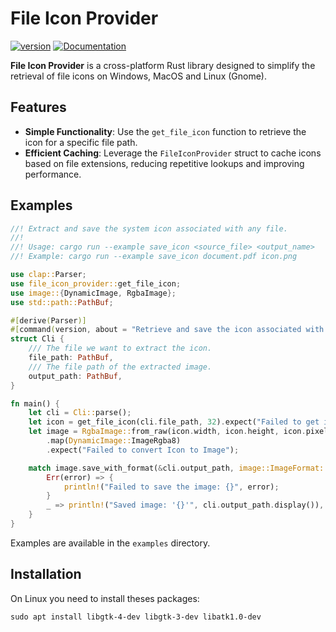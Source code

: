 # File Icon Provider

[![version](https://img.shields.io/crates/v/file_icon_provider.svg)](https://crates.io/crates/file_icon_provider)
[![Documentation](https://docs.rs/file_icon_provider/badge.svg)](https://docs.rs/file_icon_provider)

**File Icon Provider** is a cross-platform Rust library designed to simplify the retrieval of file icons on Windows, MacOS and Linux (Gnome).

## Features

- **Simple Functionality**: Use the `get_file_icon` function to retrieve the icon for a specific file path.
- **Efficient Caching**: Leverage the `FileIconProvider` struct to cache icons based on file extensions, reducing repetitive lookups and improving performance.

## Examples
```rust
//! Extract and save the system icon associated with any file.
//!
//! Usage: cargo run --example save_icon <source_file> <output_name>
//! Example: cargo run --example save_icon document.pdf icon.png

use clap::Parser;
use file_icon_provider::get_file_icon;
use image::{DynamicImage, RgbaImage};
use std::path::PathBuf;

#[derive(Parser)]
#[command(version, about = "Retrieve and save the icon associated with any file.", long_about = None)]
struct Cli {
    /// The file we want to extract the icon.
    file_path: PathBuf,
    /// The file path of the extracted image.
    output_path: PathBuf,
}

fn main() {
    let cli = Cli::parse();
    let icon = get_file_icon(cli.file_path, 32).expect("Failed to get icon");
    let image = RgbaImage::from_raw(icon.width, icon.height, icon.pixels)
        .map(DynamicImage::ImageRgba8)
        .expect("Failed to convert Icon to Image");

    match image.save_with_format(&cli.output_path, image::ImageFormat::Png) {
        Err(error) => {
            println!("Failed to save the image: {}", error);
        }
        _ => println!("Saved image: '{}'", cli.output_path.display()),
    }
}
```

Examples are available in the `examples` directory.

## Installation

On Linux you need to install theses packages:
```
sudo apt install libgtk-4-dev libgtk-3-dev libatk1.0-dev
```
